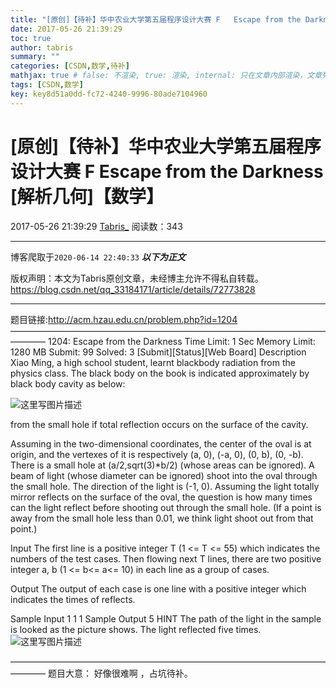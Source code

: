 ```yaml
---
title: "[原创]【待补】华中农业大学第五届程序设计大赛 F	Escape from the Darkness [解析几何]【数学】"
date: 2017-05-26 21:39:29
toc: true
author: tabris
summary: ""
categories: [CSDN,数学,待补]
mathjax: true # false: 不渲染, true: 渲染, internal: 只在文章内部渲染，文章列表中不渲染
tags: [CSDN,数学]
key: key8d51a0dd-fc72-4240-9996-80ade7104960
---
```


# [原创]【待补】华中农业大学第五届程序设计大赛 F	Escape from the Darkness [解析几何]【数学】

2017-05-26 21:39:29  [Tabris_](https://me.csdn.net/qq_33184171) 阅读数：343

---

博客爬取于`2020-06-14 22:40:33`
***以下为正文***

版权声明：本文为Tabris原创文章，未经博主允许不得私自转载。
https://blog.csdn.net/qq_33184171/article/details/72773828

<!-- more -->

---

题目链接:http://acm.hzau.edu.cn/problem.php?id=1204
————————————————————————————————————————
1204: Escape from the Darkness
Time Limit: 1 Sec  Memory Limit: 1280 MB
Submit: 99  Solved: 3
[Submit][Status][Web Board]
Description
     Xiao Ming, a high school student, learnt blackbody radiation from the physics class. The black body on the book is indicated approximately by black body cavity as below: 

![这里写图片描述](http://acm.hzau.edu.cn/upload/201704/e.jpg)

 from the small hole if total reflection occurs on the surface of the cavity.

   Assuming in the two-dimensional coordinates, the center of the oval is at origin, and the vertexes of it is respectively (a, 0), (-a, 0), (0, b), (0, -b). There is a small hole at (a/2,sqrt(3)*b/2) (whose areas can be ignored). A beam of light (whose diameter can be ignored) shoot into the oval through the small hole. The direction of the light is (-1, 0). Assuming the light totally mirror reflects on the surface of the oval, the question is how many times can the light reflect before shooting out through the small hole. (If a point is away from the small hole less than 0.01, we think light shoot out from that point.)

Input
     The first line is a positive integer T (1 <= T <= 55) which indicates the numbers of the test cases. Then flowing next T lines, there are two positive integer a, b (1 <= b<= a<= 10) in each line as a group of cases. 

Output
     The output of each case is one line with a positive integer which indicates the times of reflects. 

Sample Input
1
1 1
Sample Output
5
HINT
 The path of the light in the sample is looked as the picture shows. The light reflected five times.
![这里写图片描述](http://acm.hzau.edu.cn/upload/201704/ehint.jpg)


————————————————————————————————————————
题目大意：
好像很难啊 ，占坑待补。
